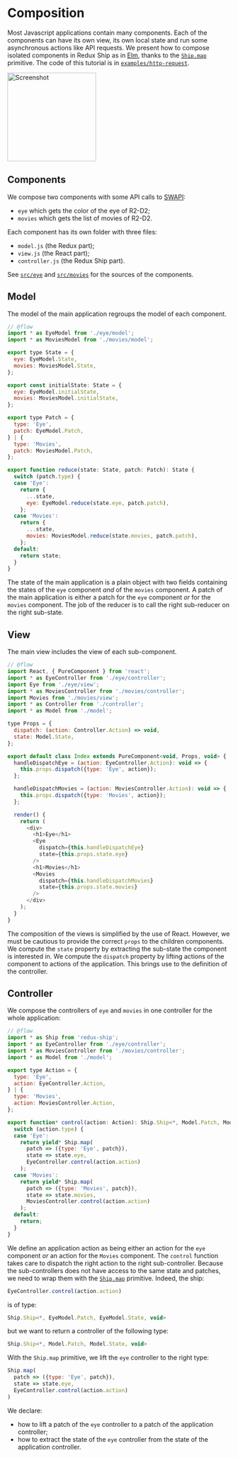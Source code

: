 # Composition
Most Javascript applications contain many components. Each of the components can have its own view, its own local state and run some asynchronous actions like API requests. We present how to compose isolated components in Redux Ship as in [Elm](http://elm-lang.org/), thanks to the [`Ship.map`](https://clarus.github.io/redux-ship/docs/api.html) primitive. The code of this tutorial is in [`examples/http-request`](https://github.com/clarus/redux-ship/tree/master/examples/http-request).

<img src='https://raw.githubusercontent.com/clarus/redux-ship/master/docs/tutorial/composition.png' alt='Screenshot' width='200px'>

## Components
We compose two components with some API calls to [SWAPI](http://swapi.co/):
* `eye` which gets the color of the eye of R2-D2;
* `movies` which gets the list of movies of R2-D2.

Each component has its own folder with three files:
* `model.js` (the Redux part);
* `view.js` (the React part);
* `controller.js` (the Redux Ship part).

See [`src/eye`](https://github.com/clarus/redux-ship/tree/master/examples/http-request/src/eye) and [`src/movies`](https://github.com/clarus/redux-ship/tree/master/examples/http-request/src/movies) for the sources of the components.

## Model
The model of the main application regroups the model of each component.
```js
// @flow
import * as EyeModel from './eye/model';
import * as MoviesModel from './movies/model';

export type State = {
  eye: EyeModel.State,
  movies: MoviesModel.State,
};

export const initialState: State = {
  eye: EyeModel.initialState,
  movies: MoviesModel.initialState,
};

export type Patch = {
  type: 'Eye',
  patch: EyeModel.Patch,
} | {
  type: 'Movies',
  patch: MoviesModel.Patch,
};

export function reduce(state: State, patch: Patch): State {
  switch (patch.type) {
  case 'Eye':
    return {
      ...state,
      eye: EyeModel.reduce(state.eye, patch.patch),
    };
  case 'Movies':
    return {
      ...state,
      movies: MoviesModel.reduce(state.movies, patch.patch),
    };
  default:
    return state;
  }
}
```
The state of the main application is a plain object with two fields containing the states of the `eye` component *and* of the `movies` component. A patch of the main application is either a patch for the `eye` component *or* for the `movies` component. The job of the reducer is to call the right sub-reducer on the right sub-state.

## View
The main view includes the view of each sub-component.
```js
// @flow
import React, { PureComponent } from 'react';
import * as EyeController from './eye/controller';
import Eye from './eye/view';
import * as MoviesController from './movies/controller';
import Movies from './movies/view';
import * as Controller from './controller';
import * as Model from './model';

type Props = {
  dispatch: (action: Controller.Action) => void,
  state: Model.State,
};

export default class Index extends PureComponent<void, Props, void> {
  handleDispatchEye = (action: EyeController.Action): void => {
    this.props.dispatch({type: 'Eye', action});
  };

  handleDispatchMovies = (action: MoviesController.Action): void => {
    this.props.dispatch({type: 'Movies', action});
  };

  render() {
    return (
      <div>
        <h1>Eye</h1>
        <Eye
          dispatch={this.handleDispatchEye}
          state={this.props.state.eye}
        />
        <h1>Movies</h1>
        <Movies
          dispatch={this.handleDispatchMovies}
          state={this.props.state.movies}
        />
      </div>
    );
  }
}
```
The composition of the views is simplified by the use of React. However, we must be cautious to provide the correct `props` to the children components. We compute the `state` property by extracting the sub-state the component is interested in. We compute the `dispatch` property by lifting actions of the component to actions of the application. This brings use to the definition of the controller.

## Controller
We compose the controllers of `eye` and `movies` in one controller for the whole application:
```js
// @flow
import * as Ship from 'redux-ship';
import * as EyeController from './eye/controller';
import * as MoviesController from './movies/controller';
import * as Model from './model';

export type Action = {
  type: 'Eye',
  action: EyeController.Action,
} | {
  type: 'Movies',
  action: MoviesController.Action,
};

export function* control(action: Action): Ship.Ship<*, Model.Patch, Model.State, void> {
  switch (action.type) {
  case 'Eye':
    return yield* Ship.map(
      patch => ({type: 'Eye', patch}),
      state => state.eye,
      EyeController.control(action.action)
    );
  case 'Movies':
    return yield* Ship.map(
      patch => ({type: 'Movies', patch}),
      state => state.movies,
      MoviesController.control(action.action)
    );
  default:
    return;
  }
}
```

We define an application action as being either an action for the `eye` component *or* an action for the `Movies` component. The `control` function takes care to dispatch the right action to the right sub-controller. Because the sub-controllers does not have access to the same state and patches, we need to wrap them with the [`Ship.map`](https://clarus.github.io/redux-ship/docs/api.html) primitive. Indeed, the ship:
```js
EyeController.control(action.action)
```
is of type:
```js
Ship.Ship<*, EyeModel.Patch, EyeModel.State, void>
```
but we want to return a controller of the following type:
```js
Ship.Ship<*, Model.Patch, Model.State, void>
```

With the `Ship.map` primitive, we lift the `eye` controller to the right type:
```js
Ship.map(
  patch => ({type: 'Eye', patch}),
  state => state.eye,
  EyeController.control(action.action)
)
```
We declare:
* how to lift a patch of the `eye` controller to a patch of the application controller;
* how to extract the state of the `eye` controller from the state of the application controller.

